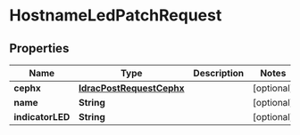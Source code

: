

# HostnameLedPatchRequest


## Properties

| Name | Type | Description | Notes |
|------------ | ------------- | ------------- | -------------|
|**cephx** | [**IdracPostRequestCephx**](IdracPostRequestCephx.md) |  |  [optional] |
|**name** | **String** |  |  [optional] |
|**indicatorLED** | **String** |  |  [optional] |



